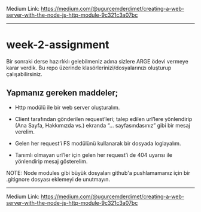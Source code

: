 
Medium Link:
https://medium.com/@ugurcemderdimet/creating-a-web-server-with-the-node-js-http-module-9c321c3a07bc

_______________________________________________________________________________________________________________

# week-2-assignment

 Bir sonraki derse hazırlıklı gelebilmeniz adına sizlere ARGE ödevi vermeye karar verdik. Bu repo üzerinde klasörlerinizi/dosyalarınızı oluşturup çalışabilirsiniz. 

 ## Yapmanız gereken maddeler;

* Http modülü ile bir web server oluşturalım.
* Client tarafından gönderilen request’leri; talep edilen url’lere yönlendirip (Ana Sayfa, Hakkımızda vs.) ekranda “… sayfasındasınız”  gibi bir mesaj verelim.

* Gelen her request’i FS modülünü kullanarak bir dosyada loglayalım.

* Tanımlı olmayan url’ler için gelen her request’i de 404 uyarısı ile yönlendirip mesaj gösterelim.


NOTE: Node modules gibi büyük dosyaları github'a pushlamamanız için bir .gitignore dosyası eklemeyi de unutmayın.

_______________________________________________________________________________________________________________

Medium Link:
https://medium.com/@ugurcemderdimet/creating-a-web-server-with-the-node-js-http-module-9c321c3a07bc



